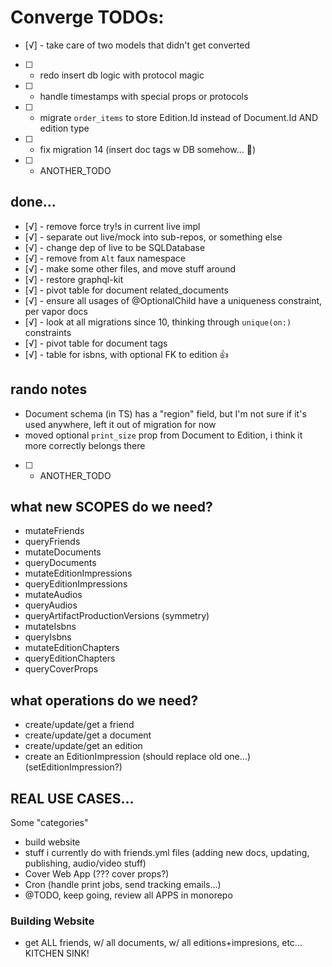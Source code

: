 # Converge TODOs:

- [√] - take care of two models that didn't get converted
- [ ] - redo insert db logic with protocol magic
- [ ] - handle timestamps with special props or protocols
- [ ] - migrate `order_items` to store Edition.Id instead of Document.Id AND edition type
- [ ] - fix migration 14 (insert doc tags w DB somehow... 🤔)

- [ ] - ANOTHER_TODO

## done...

- [√] - remove force try!s in current live impl
- [√] - separate out live/mock into sub-repos, or something else
- [√] - change dep of live to be SQLDatabase
- [√] - remove from `Alt` faux namespace
- [√] - make some other files, and move stuff around
- [√] - restore graphql-kit
- [√] - pivot table for document related_documents
- [√] - ensure all usages of @OptionalChild have a uniqueness constraint, per vapor docs
- [√] - look at all migrations since 10, thinking through `unique(on:)` constraints
- [√] - pivot table for document tags
- [√] - table for isbns, with optional FK to edition 👍

## rando notes

- Document schema (in TS) has a "region" field, but I'm not sure if it's used anywhere,
  left it out of migration for now
- moved optional `print_size` prop from Document to Edition, i think it more correctly
  belongs there

- [ ] - ANOTHER_TODO

## what new SCOPES do we need?

- mutateFriends
- queryFriends
- mutateDocuments
- queryDocuments
- mutateEditionImpressions
- queryEditionImpressions
- mutateAudios
- queryAudios
- queryArtifactProductionVersions (symmetry)
- mutateIsbns
- queryIsbns
- mutateEditionChapters
- queryEditionChapters
- queryCoverProps

## what operations do we need?

- create/update/get a friend
- create/update/get a document
- create/update/get an edition
- create an EditionImpression (should replace old one...) (setEditionImpression?)

## REAL USE CASES...

Some "categories"

- build website
- stuff i currently do with friends.yml files (adding new docs, updating, publishing,
  audio/video stuff)
- Cover Web App (??? cover props?)
- Cron (handle print jobs, send tracking emails...)
- @TODO, keep going, review all APPS in monorepo

### Building Website

- get ALL friends, w/ all documents, w/ all editions+impresions, etc... KITCHEN SINK!
